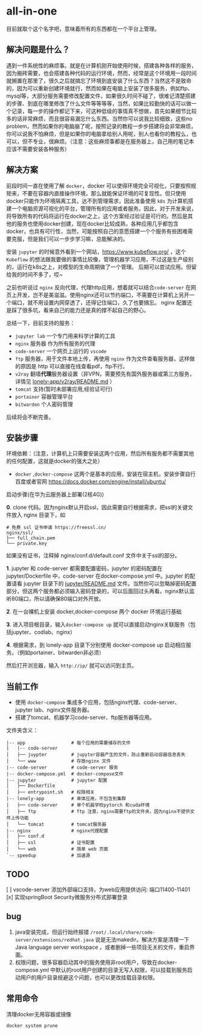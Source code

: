 # all-in-one
目前就取个这个名字吧，意味着所有的东西都在一个平台上管理。
## 解决问题是什么？
遇到一件系统性的麻烦事。就是在计算机刚开始使用时候，搭建各种各样的服务，因为搬砖需要，也会搭建各种代码的运行环境，然而，经常是这个环境用一段时间就搁置在那里了，很久之后就搞忘了环境到底安装了什么东西？当然这不是致命的，因为可以重新创建环境就行，然而如果在电脑上安装了很多服务，例如ftp、mysql等，大部分服务需要修改配置文件，如果很久时间不碰了，很难记清楚搭建的步骤、到底在哪里修改了什么文件等等等等，当然，如果比较勤快的话可以做一个记录，每一步的操作都记下来，可这种低级的事情真不想做，首先如果细节比较多的话非常麻烦，而且很容易漏忘什么东西。当然你可以说我比较细致，这些no problem，然而如果你的电脑崩了呢，按照记录的教程一步步搭建将会非常麻烦，你可以说我不怕麻烦，但是如果你的电脑拿给别人用呢，别人也看你的教程么，也可以，但不专业，很麻烦。（注意：这些麻烦事都是在服务器上，自己用的笔记本应该不需要安装各种服务）

## 解决方案
前段时间一直在使用了解 `docker`，docker 可以使得环境完全可视化，只要按照规矩来，不要在容器内直接操作环境，那么就能保证环境的可复现性。但只使用docker只能作为环境隔离工具，达不到管理需求，因此准备使用 `k8s` 为计算机搭建一个电脑资源可视化的平台，管理所有的应用或者服务。因此，对于开发来说，将导致所有的代码将运行在docker之上，这个方案经过验证是可行的。然后是其他的服务也使用docker创建，现在docker比较成熟，各种应用几乎都包含 docker，也具有可行性，当然，可能按照自己的意愿搭建一个个服务有些困难需要克服，但是我们可以一步步学习嘛，总能解决的。

安装 `jupyter` 的时候意外看到一个网站，https://www.kubeflow.org/ ，这个`Kubeflow` 的想法跟我要做的事情比较像，管理机器学习应用，不过这是生产级别的，运行在k8s之上，对模型的生命周期做了一个管理。 后期可以尝试应用。但留给我的时间不多了，哎~

之前也听说过 `nginx` 反向代理，代理http应用，想着就可以结合`code-server` 在网页上开发，岂不是美滋滋。使用nginx还可以节约端口，不需要在计算机上另开一个端口，就不用设置内网穿透了，还得记住端口，久了也要搞忘。 nginx 配置还是踩了很多坑，看来自己的能力还是真的撑不起自己的野心。

总结一下，目前支持的服务：
+ `jupyter lab` 一个专门用来科学计算的工具
+ `nginx` 服务器 作为所有服务的代理
+ `code-server` 一个网页上运行的 `vscode`
+ `ftp` 服务器，用于文件本地上传，再使用 `nginx` 作为文件查看服务器，这样做的原因是 http 可以直接在线查看pdf，ftp不行。
+ `v2ray` 翻墙**代理**服务器设置（非VPN，需要预先有国外服务器或第三方服务，详情见 [lonely-app/v2ray/README.md](lonely-app/v2ray/README.md) ）
+ `tomcat` 支持(暂时未部署应用,经验证可行)
+ `portainer` 容器管理平台
+ `bitwarden` 个人密码管理

后续将会不断完善。
## 安装步骤
环境依赖：（注意，计算机上只需要安装这两个应用，然后所有服务都不需要其他的任何配置，这就是docker的强大之处）
+ `docker` ,`docker-compose` 这两个是基本的应用，安装在宿主机，安装步骤自行百度或者官网 https://docs.docker.com/engine/install/ubuntu/

启动步骤(在华为云服务器上部署(2核4G))

**0**. clone 代码。因为nginx默认开启ssl，因此需要自行根据需求，把ssl的关键文件放入 nginx 目录下，如
```
# 免费 ssl 证书申请 https://freessl.cn/
nginx/ssl/
├── full_chain.pem
└── private.key
```
如果没有证书，注释掉 nginx/conf.d/default.conf 文件中关于ssl的部分。

**1**. jupyter 和 code-server 都需要配置密码，jupyter 的密码配置在jupyter/Dockerfile 中，code-server 在docker-compose.yml 中。jupyter 的配置请看 jupyter 目录下的 [jupyter/README.md](jupyter/README.md) 文件。当然你可以忽略掉密码配置部分，但这两个服务都必须输入密码登录的，可以后面回过头再看。nginx默认监听80端口，所以请确保80端口对外开放。

**2**. 在一台裸机上安装 docker,docker-compose 两个 docker 环境运行基础

**3**. 进入项目根目录，输入`docker-compose up` 就可以直接启动nginx关联服务（包括jupyter、codlab、nginx）

**4**. 根据需求，到 lonely-app 目录下分别使用 docker-compose up 启动相应服务。（例如portainer、bitwarden非必须）

然后打开浏览器，输入 `http://ip/` 就可以访问到主页。
## 当前工作
+ 使用 `docker-compose` 集成多个应用，包括nginx代理、code-server、jupyter lab、nginx文件服务器。
+ 搭建了tomcat、机器学习code-server、ftp服务器等应用。

文件夹含义：
```
|-- app                 # 每个应用的需要储存的文件
|   |-- code-server
│   ├── juypter         # jupyter容器产生的文件，防止重新启动容器信息丢失
│   └── www             # 存放nginx 文件
|-- code-server         # code-server 服务
|-- docker-compose.yml  # docker-compose文件
|-- jupyter             # jupyter 配置
│   ├── Dockerfile      
│   ├── entrypoint.sh   # 权限相关
|-- lonely-app          # 单体应用，不包含到集群
│   ├── code-server     # 单个机器学校pytorch 和cuda环境
│   ├── ftp             # ftp 注意，nginx需要ftp的文件夹，因为nginx不提供文件上传功能
│   └── tomcat          # tomcat服务器
|-- nginx               # nginx代理配置
│   ├── conf.d
│   ├── ssl             # 证书配置
│   └── web             # 简单 web 页面
`-- speedup             # 加速源
```
## TODO

[ ] vscode-server 添加外部端口支持，为web应用提供访问: 端口11400-11401
[x] 实现springBoot Security微服务分布式部署登录
## bug
1. java安装完成，但运行始终报错 `/root/.local/share/code-server/extensions/redhat.java` 说是无法makedir。解决方案是清理一下Java language server workspace ，或者删掉一些项目无关的文件，重启界面。
2. 权限问题，很多容器启动其中的服务使用非root用户，导致在docker-compose.yml 中默认的root用户创建的目录无写入权限，可以挂载到服务启动用户的用户目录规避这个问题，也可以更改挂载目录权限。
## 常用命令
清理docker无用容器或镜像
```
docker system prune
```
